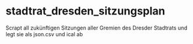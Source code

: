 # stadtrat_dresden_sitzungsplan
Scrapt all zukünftigen Sitzungen aller Gremien des Dresder Stadtrats und legt sie als json.csv und ical ab

